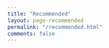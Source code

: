 ```yaml
---
title: "Recommended"
layout: page-recommended
permalink: "/recommended.html"
comments: false
---
```


